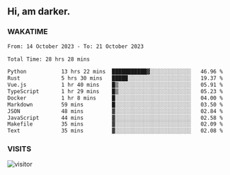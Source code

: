 ## Hi, am darker.

### WAKATIME

<!--START_SECTION:waka-->

```txt
From: 14 October 2023 - To: 21 October 2023

Total Time: 28 hrs 28 mins

Python           13 hrs 22 mins  ███████████▓░░░░░░░░░░░░░   46.96 %
Rust             5 hrs 30 mins   █████░░░░░░░░░░░░░░░░░░░░   19.37 %
Vue.js           1 hr 40 mins    █▒░░░░░░░░░░░░░░░░░░░░░░░   05.91 %
TypeScript       1 hr 29 mins    █▒░░░░░░░░░░░░░░░░░░░░░░░   05.23 %
Docker           1 hr 8 mins     █░░░░░░░░░░░░░░░░░░░░░░░░   04.00 %
Markdown         59 mins         █░░░░░░░░░░░░░░░░░░░░░░░░   03.50 %
JSON             48 mins         ▓░░░░░░░░░░░░░░░░░░░░░░░░   02.84 %
JavaScript       44 mins         ▓░░░░░░░░░░░░░░░░░░░░░░░░   02.58 %
Makefile         35 mins         ▓░░░░░░░░░░░░░░░░░░░░░░░░   02.09 %
Text             35 mins         ▓░░░░░░░░░░░░░░░░░░░░░░░░   02.08 %
```

<!--END_SECTION:waka-->

### VISITS
<!-- i should probably build this when i will have some time -->
![visitor](https://profile-counter.glitch.me/sanix-darker/count.svg)
